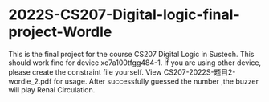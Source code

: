 # 2022S-CS207-Digital-logic-final-project-Wordle
This is the final project for the course CS207 Digital Logic in Sustech. This should work fine for device xc7a100tfgg484-1. If you are using other device, please create the constraint file yourself.
View CS207-2022S-题目2-wordle_2.pdf for usage. 
After successfully guessed the number ,the buzzer will play Renai Circulation.

